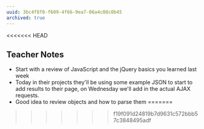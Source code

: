 ```yaml
---
uuid: 3bc4f8f8-f609-4f66-9ea7-06a4c08c0b45
archived: true
---
```

<<<<<<< HEAD

## Teacher Notes

- Start with a review of JavaScript and the jQuery basics you learned last week
- Today in their projects they'll be using some example JSON to start to add results to their page,
on Wednesday we'll add in the actual AJAX requests.
- Good idea to review objects and how to parse them
=======
>>>>>>> f19f091d24819b7d9631c572bbb57c3848495adf
